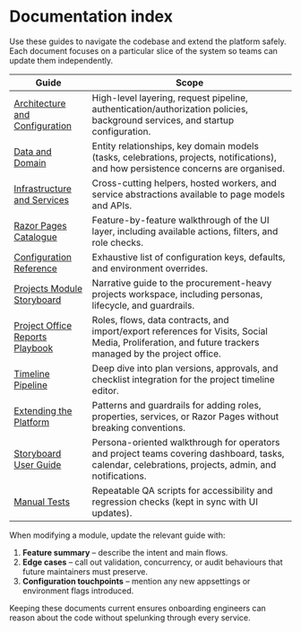 # Documentation index

Use these guides to navigate the codebase and extend the platform safely. Each document focuses on a particular slice of the system so teams can update them independently.

| Guide | Scope |
| --- | --- |
| [Architecture and Configuration](architecture.md) | High-level layering, request pipeline, authentication/authorization policies, background services, and startup configuration. |
| [Data and Domain](data-domain.md) | Entity relationships, key domain models (tasks, celebrations, projects, notifications), and how persistence concerns are organised. |
| [Infrastructure and Services](infrastructure-services.md) | Cross-cutting helpers, hosted workers, and service abstractions available to page models and APIs. |
| [Razor Pages Catalogue](razor-pages.md) | Feature-by-feature walkthrough of the UI layer, including available actions, filters, and role checks. |
| [Configuration Reference](configuration-reference.md) | Exhaustive list of configuration keys, defaults, and environment overrides. |
| [Projects Module Storyboard](projects-module.md) | Narrative guide to the procurement-heavy projects workspace, including personas, lifecycle, and guardrails. |
| [Project Office Reports Playbook](ProjectOfficeReports_Directions.md) | Roles, flows, data contracts, and import/export references for Visits, Social Media, Proliferation, and future trackers managed by the project office. |
| [Timeline Pipeline](timeline.md) | Deep dive into plan versions, approvals, and checklist integration for the project timeline editor. |
| [Extending the Platform](extending.md) | Patterns and guardrails for adding roles, properties, services, or Razor Pages without breaking conventions. |
| [Storyboard User Guide](user-guide/README.md) | Persona-oriented walkthrough for operators and project teams covering dashboard, tasks, calendar, celebrations, projects, admin, and notifications. |
| [Manual Tests](manual-tests/README.md) | Repeatable QA scripts for accessibility and regression checks (kept in sync with UI updates). |

When modifying a module, update the relevant guide with:

1. **Feature summary** – describe the intent and main flows.
2. **Edge cases** – call out validation, concurrency, or audit behaviours that future maintainers must preserve.
3. **Configuration touchpoints** – mention any new appsettings or environment flags introduced.

Keeping these documents current ensures onboarding engineers can reason about the code without spelunking through every service.
